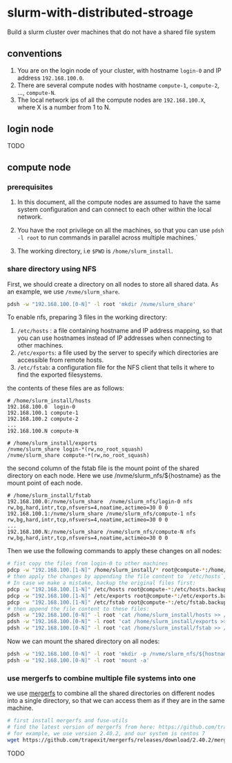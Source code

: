 # slurm-with-distributed-stroage
Build a slurm cluster over machines that do not have a shared file system

## conventions

1. You are on the login node of your cluster, with hostname `login-0` and IP address `192.168.100.0`.
2. There are several compute nodes with hostname `compute-1`, `compute-2`, ..., `compute-N`.
3. The local network ips of all the compute nodes are `192.168.100.X`, where X is a number from 1 to N.

## login node

TODO

## compute node

### prerequisites

1. In this document, all the compute nodes are assumed to have the same system configuration and can connect to each other within the local network.

2. You have the root privilege on all the machines, so that you can use `pdsh -l root` to run commands in parallel across multiple machines.`

3. The working directory, i.e `$PWD` is `/home/slurm_install`.

### share directory using NFS

First, we should create a directory on all nodes to store all shared data. As an example, we use `/nvme/slurm_share`.

```bash
pdsh -w "192.168.100.[0-N]" -l root 'mkdir /nvme/slurm_share'
```

To enable nfs, preparing 3 files in the working directory:
1. `/etc/hosts` : a file containing hostname and IP address mapping, so that you can use hostnames instead of IP addresses when connecting to other machines.
2. `/etc/exports`: a file used by the server to specify which directories are accessible from remote hosts.
3. `/etc/fstab`: a configuration file for the NFS client that tells it where to find the exported filesystems.

the contents of these files are as follows:

```text
# /home/slurm_install/hosts
192.168.100.0  login-0
192.168.100.1 compute-1
192.168.100.2 compute-2
...
192.168.100.N compute-N
```

```text
# /home/slurm_install/exports
/nvme/slurm_share login-*(rw,no_root_squash)
/nvme/slurm_share compute-*(rw,no_root_squash)
```

the second column of the fstab file is the mount point of the shared directory on each node. Here we use /nvme/slurm_nfs/${hostname} as the mount point of each node.

```text
# /home/slurm_install/fstab
192.168.100.0:/nvme/slurm_share  /nvme/slurm_nfs/login-0 nfs rw,bg,hard,intr,tcp,nfsvers=4,noatime,actimeo=30 0 0
192.168.100.1:/nvme/slurm_share /nvme/slurm_nfs/compute-1 nfs rw,bg,hard,intr,tcp,nfsvers=4,noatime,actimeo=30 0 0
...
192.168.100.N:/nvme/slurm_share /nvme/slurm_nfs/compute-N nfs rw,bg,hard,intr,tcp,nfsvers=4,noatime,actimeo=30 0 0
```

Then we use the following commands to apply these changes on all nodes:
```bash
# fist copy the files from login-0 to other machines
pdcp -w "192.168.100.[1-N]" /home/slurm_install/* root@compute-*:/home/slurm_install/
# then apply the changes by appending the file content to `/etc/hosts`, `/etc/exports` and `/etc/fstab` respectively.
# In case we make a mistake, backup the original files first:
pdcp -w "192.168.100.[1-N]" /etc/hosts root@compute-*:/etc/hosts.backup
pdcp -w "192.168.100.[1-N]" /etc/exports root@compute-*:/etc/exports.backup
pdcp -w "192.168.100.[1-N]" /etc/fstab root@compute-*:/etc/fstab.backup
# then append the file content to these files:
pdsh -w "192.168.100.[0-N]" -l root 'cat /home/slurm_install/hosts >> /etc/hosts'
pdsh -w "192.168.100.[0-N]" -l root 'cat /home/slurm_install/exports >> /etc/exports'
pdsh -w "192.168.100.[0-N]" -l root 'cat /home/slurm_install/fstab >> /etc/fstab'
```

Now we can mount the shared directory on all nodes:
```bash
pdsh -w "192.168.100.[0-N]" -l root 'mkdir -p /nvme/slurm_nfs/${hostname}'
pdsh -w "192.168.100.[0-N]" -l root 'mount -a'
```


### use mergerfs to combine multiple file systems into one

we use [mergerfs](https://github.com/trapexit/mergerfs) to combine all the shared directories on different nodes into a single directory, so that we can access them as if they are in the same machine.

```bash
# first install mergerfs and fuse-utils
# find the latest version of mergerfs from here: https://github.com/trapexit/mergerfs/releases
# for example, we use version 2.40.2, and our system is centos 7
wget https://github.com/trapexit/mergerfs/releases/download/2.40.2/mergerfs-2.40.2-1.el7.x86_64.rpm
```

TODO
